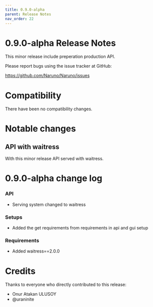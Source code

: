 ```yaml
---
title: 0.9.0-alpha
parent: Release Notes
nav_order: 22
---
```


# 0.9.0-alpha Release Notes

This minor release include preperation production API.

Please report bugs using the issue tracker at GitHub:

<https://github.com/Naruno/Naruno/issues>

# Compatibility

There have been no compatibility changes.

# Notable changes

## API with waitress

With this minor release API served with waitress.

# 0.9.0-alpha change log

### API

- Serving system changed to waitress

### Setups

- Added the get requirements from requirements in api and gui setup

### Requirements

- Added waitress==2.0.0

# Credits

Thanks to everyone who directly contributed to this release:

- Onur Atakan ULUSOY
- @uraninite

